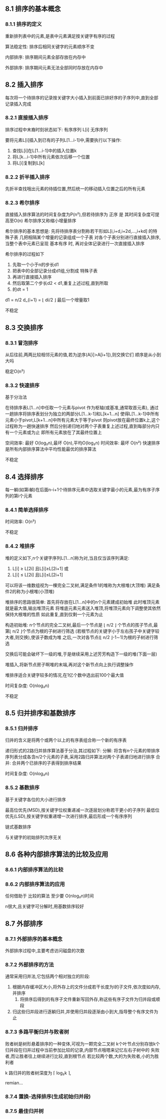 ## 8.1 排序的基本概念
### 8.1.1 排序的定义
重新排列表中的元素,是表中元素满足按关键字有序的过程

算法稳定性: 排序后相同关键字的元素顺序不变

内部排序: 排序期间元素全部存放在内存中

外部排序: 排序期间元素无法全部同时存放在内存中

## 8.2 插入排序
每次将一个待排序的记录按关键字大小插入到前面已排好序的子序列中,直到全部记录插入完成

### 8.2.1 直接插入排序
排序过程中末裔时刻状态如下:
有序序列 L[i] 无序序列

要将元素L[i]插入到已有的子列L[1...i-1]中,需要执行以下操作:
1. 查找L[i]在L[1...i-1]中的插入位置k
2. 将L[k...i-1]中所有元素依次后移一个位置
3. 将L[i]复制到L[k]

### 8.2.2 折半插入排序
先折半查找哦出元素的待插位置,然后统一的移动插入位置之后的所有元素

### 8.2.3 希尔排序
直接插入排序算法的时间复杂度为P(n²),但若待排序为 正序 是 其时间复杂度可提高至O(n)
希尔排序又称缩小增量排序

希尔排序的基本思想是:
先将待排序表分割称若干形如L[i,i+d,i+2d,...,i+kd] 的特殊子表
几把相隔某个增量的记录组成一个子表
对各个子表分别进行直接插入排序,
当整个表中元素已呈现 基本有序 时, 再对全体记录进行一次直接插入排序



希尔排序的过程如下
1. 先取一个小于n的步长d1
2. 把表中的全部记录分成d1组,分割成 特殊子表
3. 再进行直接插入排序
4. 然后取第二个步长d2 < d1,重复上述过程,直到所取
5. 的dt = 1

d1 = n/2
d_{i+1} = ⌊  di/2 ⌋
最后一个增量取1

不稳定

## 8.3 交换排序
### 8.3.1 冒泡排序
从后往前,两两比较相邻元素的值,若为逆序(A[i]>A[i+1]),则交换它们
顺序是从小到大吗

稳定O(n²)
### 8.3.2 快速排序
基于分治法

在待排序表L[1...n]中任取一个元素与pivot 作为枢轴(或基准,通常取首元素),
通过一趟排序将排序表划分为独立的两部分L[1...k-1]和L[k+1...n]
使得L[1...k-1]中所有元素小于pivot,L[k+1...n]中所有元素大于等于pivot
则pivot放在最终位置k上,这个过程称为一趟快速排序
然后分别递归地对两个子表重复上述过程,直到每部分内只有一个元素或为止
即所有元素放在了其最终位置上

空间效率: 最好 O(log₂n),最坏 O(n),平均O(log₂n)
时间效率: 最坏 O(n²)
快速排序是所有内部排序算法中平均性能最优的排序算法

不稳定

## 8.4 选择排序
每一躺(如第i躺)在后面n-i+1个待排序元素中选取关键字最小的元素,最为有序子序列的第i个元素


### 8.4.1 简单选择排序

时间效率: O(n²)

不稳定

### 8.4.2 堆排序
堆的定义如下,n个关键字序列L[1...n]称为对,当且仅当该序列满足:
1. L[i] ≥ L[2i] 且L[i]≥L[2i+1] 或
2. L[i] ≤ L[2i] 且L[i]≤L[2i+1]

可以将该一维数组视为一棵完全二叉树,满足条件1的堆称为大根堆(大顶堆)
满足条件2的称为小根堆(小顶堆)

堆排序的思路很简单: 首先将存放在L[1...n]中的n个元素建成初始堆
此时堆顶元素就是最大值,输出堆顶元素
将堆底元素元素送入堆顶,将堆顶元素向下调整使其依然保持大根堆的性质
如此重复,直到仅剩一个元素为止

构造初始堆:
n个节点的完全二叉树,最后一个节点是 ⌊ n/2 ⌋ 个节点的孩子节点,最第⌊ n/2 ⌋个节点为根的子树进行筛选
(若根节点的关键字小于左右孩子中关键字较大者,则交换),使该子数成为堆
之后,一次对各节点(⌊ n/2 ⌋-1∼1)为根的子树进行筛选

交换后可能会破坏下一级的堆,于是继续采用上述芳芳构造下一级的堆(下面一层)

堆插入,将新节点房子啊堆的末端,再对这个新节点向上执行调整操作

堆排序适合关键字较多的情况,在1亿个数中选出前100个最大值

时间复杂度: O(nlog₂n)

不稳定

## 8.5 归并排序和基数排序
### 8.5.1 归并排序
归并的含义是将两个或两个以上的有序表组合称一个新的有序表

递归形式的2路归并排序算法基于分治,其过程如下:
分解: 将含有n个元素的带排序序列表分成各含n/2个元素的子表,采用2路归并算法对两个子表递归地进行排序
合并: 合并两个已排序的子表得到排序结果

时间复杂度: O(nlog₂n)
### 8.5.2 基数排序
基于关键字各位的大小进行排序

最高位优先(MSD),按关键字位权重递减一次逐层划分称若干更小的子序列
最低位优先(LSD),按关键字权重递增一次进行排序,最后形成一个有序序列

链式基数排序

与关键字的初始排列次序无关

## 8.6 各种内部排序算法的比较及应用

### 8.6.1 内部排序算法的比较


### 8.6.2 内部排序算法的应用

任何借助于  比较的算法 至少要 O(nlog₂n)时间

n很大,且关键字可分解时,用基数排序较好

## 8.7 外部排序
### 8.7.1 外部排序的基本概念
外部排序过程中,主要考虑访问磁盘的次数



### 8.7.2 外部排序的方法
通常采用归并法,它包括两个相对独立的阶段:
1. 根据内存缓冲区大小,将外存上的文件分成若干长度为l的子文件,依次度如内存,并排序
   1. 将排序后得到的有序子文件重新写回外存,称这些有序子文件为归并段或顺段
2. 归这些归并段进行逐躺归并,并使用归并段逐渐由小到大,指导整个有序文件为止
### 8.7.3 多路平衡归并与败者树
败者树是树形悬着排序的一种变体,可视为一颗完全二叉树
k个叶节点分别存放k个归并段在归并过程中当前参加比较的记录,内部节点哦嗯来记忆左右子树中的 失败者,而让胜者往上继续进行比较,直到根节点
若比较两个数,大的为失败者,小的为胜利者

k 路归并的败者树深度为 ⌈ log₂k ⌉,

remian...
### 8.7.4 置换-选择排序(生成初始归并段)
### 8.7.5 最佳归并树